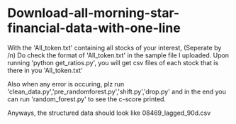 # Download-all-morning-star-financial-data-with-one-line
With the 'All_token.txt' containing all stocks of your interest,
(Seperate by /n) 
Do check the format of 'All_token.txt' in the sample file I uploaded.
Upon running 'python get_ratios.py', you will get csv files of
each stock that is there in you 'All_token.txt'

Also when any error is occuring, plz run 'clean_data.py','pre_randomforest.py','shift.py','drop.py'
and in the end you can run 'random_forest.py' to see the c-score printed.

Anyways, the structured data should look like 08469_lagged_90d.csv
